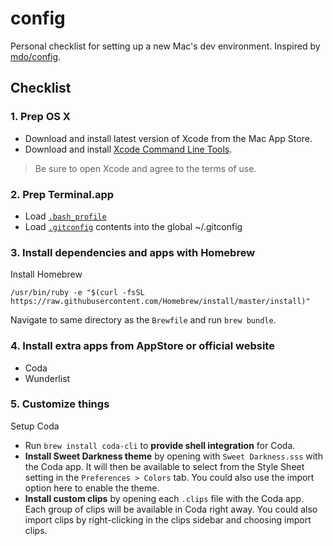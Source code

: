# config
Personal checklist for setting up a new Mac's dev environment. Inspired by [mdo/config](https://github.com/mdo/config).


## Checklist
### 1. Prep OS X

* Download and install latest version of Xcode from the Mac App Store.
* Download and install [Xcode Command Line Tools](https://developer.apple.com/downloads/).

> Be sure to open Xcode and agree to the terms of use.


### 2. Prep Terminal.app
* Load [`.bash_profile`](https://github.com/mattmilburn/config/blob/master/bash/.bash_profile)
* Load [`.gitconfig`](https://github.com/mattmilburn/config/blob/master/git/.gitconfig) contents into the global ~/.gitconfig


### 3. Install dependencies and apps with Homebrew
Install Homebrew

```
/usr/bin/ruby -e "$(curl -fsSL https://raw.githubusercontent.com/Homebrew/install/master/install)"
```

Navigate to same directory as the `Brewfile` and run `brew bundle`.


### 4. Install extra apps from AppStore or official website
* Coda
* Wunderlist


### 5. Customize things

Setup Coda
* Run `brew install coda-cli` to **provide shell integration** for Coda.
* **Install Sweet Darkness theme** by opening with `Sweet Darkness.sss` with the Coda app. It will then be available to select from the Style Sheet setting in the `Preferences > Colors` tab. You could also use the import option here to enable the theme.
* **Install custom clips** by opening each `.clips` file with the Coda app. Each group of clips will be available in Coda right away. You could also import clips by right-clicking in the clips sidebar and choosing import clips.
